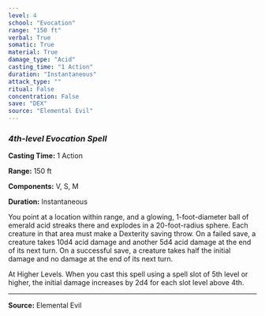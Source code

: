 ```yaml
---
level: 4
school: "Evocation"
range: "150 ft"
verbal: True
somatic: True
material: True
damage_type: "Acid"
casting_time: "1 Action"
duration: "Instantaneous"
attack_type: ""
ritual: False
concentration: False
save: "DEX"
source: "Elemental Evil"
---
```


### *4th-level Evocation Spell*

**Casting Time:** 1 Action

**Range:** 150 ft

**Components:** V, S, M

**Duration:** Instantaneous

You point at a location within range, and a glowing, 1-foot-diameter ball of emerald acid streaks there and explodes in a 20-foot-radius sphere. Each creature in that area must make a Dexterity saving throw. On a failed save, a creature takes 10d4 acid damage and another 5d4 acid damage at the end of its next turn. On a successful save, a creature takes half the initial damage and no damage at the end of its next turn.
 
 At Higher Levels. When you cast this spell using a spell slot of 5th level or higher, the initial damage increases by 2d4 for each slot level above 4th.

---
**Source:** Elemental Evil
